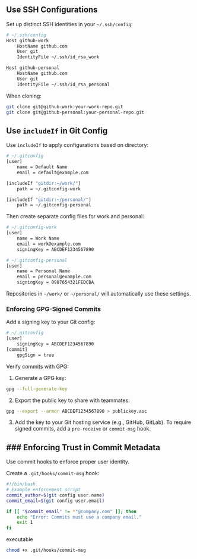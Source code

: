 

## Use SSH Configurations

Set up distinct SSH identities in your `~/.ssh/config`:

```bash
# ~/.ssh/config
Host github-work
    HostName github.com
    User git
    IdentityFile ~/.ssh/id_rsa_work

Host github-personal
    HostName github.com
    User git
    IdentityFile ~/.ssh/id_rsa_personal

```

When cloning: 

```bash
git clone git@github-work:your-work-repo.git
git clone git@github-personal:your-personal-repo.git
```

## Use `includeIf` in Git Config

Use `includeIf` to apply configurations based on directory:

```bash
# ~/.gitconfig
[user]
    name = Default Name
    email = default@example.com

[includeIf "gitdir:~/work/"]
    path = ~/.gitconfig-work

[includeIf "gitdir:~/personal/"]
    path = ~/.gitconfig-personal
```

Then create separate config files for work and personal:

```bash
# ~/.gitconfig-work
[user]
    name = Work Name
    email = work@example.com
    signingKey = ABCDEF1234567890

# ~/.gitconfig-personal
[user]
    name = Personal Name
    email = personal@example.com
    signingKey = 0987654321FEDCBA

```

Repositories in `~/work/` or `~/personal/` will automatically use these settings.

### Enforcing GPG-Signed Commits

Add a signing key to your Git config:

```bash
# ~/.gitconfig
[user]
    signingKey = ABCDEF1234567890
[commit]
    gpgSign = true

```


Verify commits with GPG:

1. Generate a GPG key:

```bash
gpg --full-generate-key
```
  2. Export the public key to share with teammates:
```bash
gpg --export --armor ABCDEF1234567890 > publickey.asc
```
  3. Add the key to your Git hosting service (e.g., GitHub, GitLab).
To require signed commits, add a `pre-receive` or `commit-msg` hook.

## ### **Enforcing Trust in Commit Metadata**

Use commit hooks to enforce proper user identity.

Create a `.git/hooks/commit-msg` hook:

```bash
#!/bin/bash
# Example enforcement script
commit_author=$(git config user.name)
commit_email=$(git config user.email)

if [[ "$commit_email" != *"@company.com" ]]; then
    echo "Error: Commits must use a company email."
    exit 1
fi
```

executable

```bash
chmod +x .git/hooks/commit-msg
```

